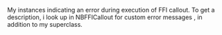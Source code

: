 My instances indicating an error during execution of FFI callout.To get a description, i look up in NBFFICallout for custom error messages , in addition to my superclass.
